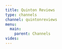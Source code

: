 ```yaml
---
title: Quinton Reviews
type: channels
channel: quintonreviews
menu:
  main:
    parent: Channels
vides:
---
```

